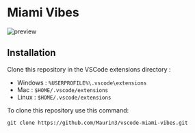 # Miami Vibes

![preview](https://github.com/Maurin3/vscode-miami-vibes/master/media/preview.png?raw=true)

## Installation

Clone this repository in the VSCode extensions directory :

* Windows :  `%USERPROFILE%\.vscode\extensions`
* Mac : `$HOME/.vscode/extensions`
* Linux : `$HOME/.vscode/extensions`

To clone this repository use this command:

`git clone https://github.com/Maurin3/vscode-miami-vibes.git`
